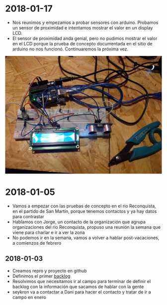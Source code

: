 # 2018-01-17

* Nos reunimos y empezamos a probar sensores con arduino. Probamos un sensor de proximidad e intentamos mostrar el valor en un display LCD.
* El sensor de proximidad anda genial, pero no pudimos mostrar el valor en el LCD porque la prueba de concepto documentada en el sitio de arduino no nos funcionó. Continuaremos la próxima vez.

![placa](media/fotos/2018-01-17-poc-arduino.jpg)


# 2018-01-05

* Vamos a empezar con las pruebas de concepto en el rio Reconquista, en el partido de San Martín, porque tenemos contactos y ya hay datos para contrastar
* Hablamos con Jorge, un contacto de la organización que agrupa organizaciones del rio Reconquista, propuso una reunión la semana que viene para charlar e ir a ver la zona
* No podemos ir en la semana, vamos a volver a hablar post-vacaciones, a comienzos de febrero

## 2018-01-03

* Creamos repro y proyecto en github
* Definimos el primer [backlog](https://github.com/rlyehlab/ciencia-comunitaria/projects/1#column-1958569)
* Resolvimos que necesitamos ir al campo para terminar de definir el backlog con la información que sacamos de hablar con la gente
* seykron va a contactar a Dani para hacer el contacto y tratar de ir a campo en enero
